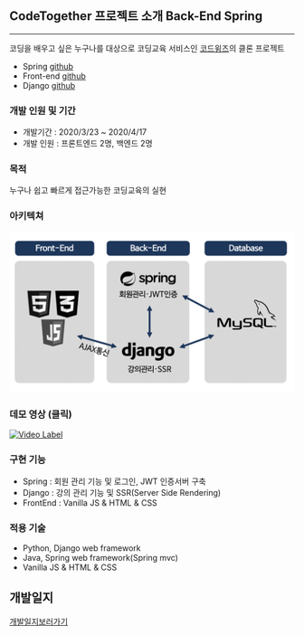 ## CodeTogether 프로젝트 소개 Back-End Spring

---

코딩을 배우고 싶은 누구나를 대상으로 코딩교육 서비스인 [코드윙즈](https://www.codewings.org/)의 클론 프로젝트

- Spring [github](https://github.com/90factory/3rd_CodeTogether_Spring/)
- Front-end [github](https://github.com/90factory/3rd_codeTogether_Frontend/)
- Django [github](https://github.com/90factory/CodeTogether_Django/)

### 개발 인원 및 기간

- 개발기간 : 2020/3/23 ~ 2020/4/17
- 개발 인원 : 프론트엔드 2명, 백엔드 2명

### 목적

누구나 쉽고 빠르게 접근가능한 코딩교육의 실현

### 아키텍쳐

![architecture](https://github.com/nogari03/CodeTogether/blob/master/architecture.png)

### 데모 영상 (클릭)

[![Video Label](http://img.youtube.com/vi/lEIVAddf9WU/0.jpg)](https://youtu.be/lEIVAddf9WU) 





### 구현 기능

 - Spring : 회원 관리 기능 및 로그인, JWT 인증서버 구축
 - Django : 강의 관리 기능 및 SSR(Server Side Rendering)
 - FrontEnd : Vanilla JS & HTML & CSS

### 적용 기술

- Python, Django web framework
- Java, Spring web framework(Spring mvc)
- Vanilla JS & HTML & CSS

## 개발일지

[개발일지보러가기](https://drive.google.com/drive/folders/1yKNmgmrxBxYDD1Jmxjs-yKz5IRTFXKCK?usp=sharing)
